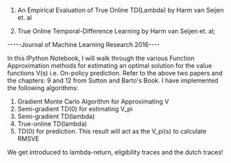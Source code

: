 
1. An Empirical Evaluation of True Online TD(Lambda) by Harm van Seijen et. al

2. True Online Temporal-Difference Learning by Harm van Seijen et. al; 

-----Journal of Machine Learning Research 2016----

In this IPython Notebook, I will walk through the various Function Approximation methods for estimating an optimal solution for the value functions V(s) i.e. On-policy prediction. Refer to the above two papers and the chapters: 9 and 12 from Sutton and Barto's Book. I have implemented the following algorithms:

1. Gradient Monte Carlo Algorithm for Approximating V
2. Semi-gradient TD(0) for estimating V_pi
3. Semi-gradient TD(lambda)
4. True-online TD(lambda)
5. TD(0) for prediction. This result will act as the V_pi(s) to calculate RMSVE

We get introduced to lambda-return, eligibility traces and the dutch traces!
